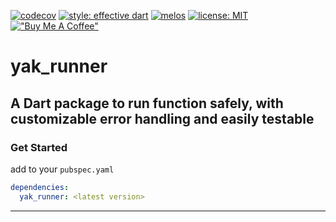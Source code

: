 [![codecov](https://codecov.io/gh/iapicca/yak_packages/branch/master/graph/badge.svg?token=KVHDWICFU0)](https://codecov.io/gh/iapicca/yak_packages)
[![style: effective dart](https://img.shields.io/badge/style-effective_dart-40c4ff.svg)](https://pub.dev/packages/effective_dart)
[![melos](https://img.shields.io/badge/maintained%20with-melos-f700ff.svg)](https://github.com/invertase/melos)
[![license: MIT](https://img.shields.io/badge/license-MIT-blue.svg)](https://opensource.org/licenses/MIT)
[!["Buy Me A Coffee"](https://img.shields.io/badge/sponsor-buy%20me%20a%20coffee-orange)](https://www.buymeacoffee.com/yakforward)
# yak_runner

A Dart package to run function safely, with customizable error handling and easily testable
---

### Get Started

add to your `pubspec.yaml`

```yaml
dependencies: 
  yak_runner: <latest version>
```

---